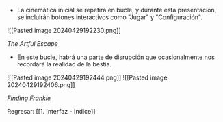
+ La cinemática inicial se repetirá en bucle, y durante esta presentación, se incluirán botones interactivos como "Jugar" y "Configuración".

![[Pasted image 20240429192230.png]]

*The Artful Escape*

+ En este bucle, habrá una parte de disrupción que ocasionalmente nos recordará la realidad de la bestia.

![[Pasted image 20240429192444.png]]
![[Pasted image 20240429192406.png]]

[*Finding Frankie*](https://www.youtube.com/watch?v=WEIzHD_nI8c&ab_channel=FindingFrankie)


Regresar: [[1. Interfaz - Índice]]